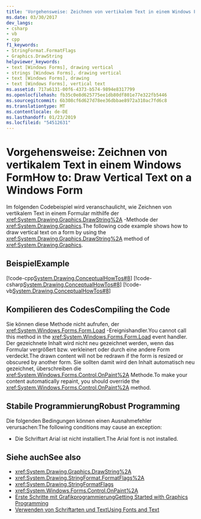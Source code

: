 ```yaml
---
title: 'Vorgehensweise: Zeichnen von vertikalem Text in einem Windows Form'
ms.date: 03/30/2017
dev_langs:
- csharp
- vb
- cpp
f1_keywords:
- StringFormat.FormatFlags
- Graphics.DrawString
helpviewer_keywords:
- text [Windows Forms], drawing vertical
- strings [Windows Forms], drawing vertical
- text [Windows Forms], drawing
- text [Windows Forms], vertical text
ms.assetid: 717a6131-00f6-4373-b574-9894e8317799
ms.openlocfilehash: fb35c0e8d625775ee1db80df801e77e322fb5446
ms.sourcegitcommit: 6b308cf6d627d78ee36dbbae8972a310ac7fd6c8
ms.translationtype: MT
ms.contentlocale: de-DE
ms.lasthandoff: 01/23/2019
ms.locfileid: "54512631"
---
```

# <a name="how-to-draw-vertical-text-on-a-windows-form"></a><span data-ttu-id="4fef8-102">Vorgehensweise: Zeichnen von vertikalem Text in einem Windows Form</span><span class="sxs-lookup"><span data-stu-id="4fef8-102">How to: Draw Vertical Text on a Windows Form</span></span>
<span data-ttu-id="4fef8-103">Im folgenden Codebeispiel wird veranschaulicht, wie Zeichnen von vertikalem Text in einem Formular mithilfe der <xref:System.Drawing.Graphics.DrawString%2A> -Methode der <xref:System.Drawing.Graphics>.</span><span class="sxs-lookup"><span data-stu-id="4fef8-103">The following code example shows how to draw vertical text on a form by using the <xref:System.Drawing.Graphics.DrawString%2A> method of <xref:System.Drawing.Graphics>.</span></span>  
  
## <a name="example"></a><span data-ttu-id="4fef8-104">Beispiel</span><span class="sxs-lookup"><span data-stu-id="4fef8-104">Example</span></span>  
 [!code-cpp[System.Drawing.ConceptualHowTos#8](../../../../samples/snippets/cpp/VS_Snippets_Winforms/System.Drawing.ConceptualHowTos/cpp/form1.cpp#8)]
 [!code-csharp[System.Drawing.ConceptualHowTos#8](../../../../samples/snippets/csharp/VS_Snippets_Winforms/System.Drawing.ConceptualHowTos/CS/form1.cs#8)]
 [!code-vb[System.Drawing.ConceptualHowTos#8](../../../../samples/snippets/visualbasic/VS_Snippets_Winforms/System.Drawing.ConceptualHowTos/VB/form1.vb#8)]  
  
## <a name="compiling-the-code"></a><span data-ttu-id="4fef8-105">Kompilieren des Codes</span><span class="sxs-lookup"><span data-stu-id="4fef8-105">Compiling the Code</span></span>  
 <span data-ttu-id="4fef8-106">Sie können diese Methode nicht aufrufen, der <xref:System.Windows.Forms.Form.Load> -Ereignishandler.</span><span class="sxs-lookup"><span data-stu-id="4fef8-106">You cannot call this method in the <xref:System.Windows.Forms.Form.Load> event handler.</span></span> <span data-ttu-id="4fef8-107">Der gezeichnete Inhalt wird nicht neu gezeichnet werden, wenn das Formular vergrößert bzw. verkleinert oder durch eine andere Form verdeckt.</span><span class="sxs-lookup"><span data-stu-id="4fef8-107">The drawn content will not be redrawn if the form is resized or obscured by another form.</span></span> <span data-ttu-id="4fef8-108">Sie sollten damit wird den Inhalt automatisch neu gezeichnet, überschreiben die <xref:System.Windows.Forms.Control.OnPaint%2A> Methode.</span><span class="sxs-lookup"><span data-stu-id="4fef8-108">To make your content automatically repaint, you should override the <xref:System.Windows.Forms.Control.OnPaint%2A> method.</span></span>  
  
## <a name="robust-programming"></a><span data-ttu-id="4fef8-109">Stabile Programmierung</span><span class="sxs-lookup"><span data-stu-id="4fef8-109">Robust Programming</span></span>  
 <span data-ttu-id="4fef8-110">Die folgenden Bedingungen können einen Ausnahmefehler verursachen:</span><span class="sxs-lookup"><span data-stu-id="4fef8-110">The following conditions may cause an exception:</span></span>  
  
-   <span data-ttu-id="4fef8-111">Die Schriftart Arial ist nicht installiert.</span><span class="sxs-lookup"><span data-stu-id="4fef8-111">The Arial font is not installed.</span></span>  
  
## <a name="see-also"></a><span data-ttu-id="4fef8-112">Siehe auch</span><span class="sxs-lookup"><span data-stu-id="4fef8-112">See also</span></span>
- <xref:System.Drawing.Graphics.DrawString%2A>
- <xref:System.Drawing.StringFormat.FormatFlags%2A>
- <xref:System.Drawing.StringFormatFlags>
- <xref:System.Windows.Forms.Control.OnPaint%2A>
- [<span data-ttu-id="4fef8-113">Erste Schritte mit Grafikprogrammierung</span><span class="sxs-lookup"><span data-stu-id="4fef8-113">Getting Started with Graphics Programming</span></span>](../../../../docs/framework/winforms/advanced/getting-started-with-graphics-programming.md)
- [<span data-ttu-id="4fef8-114">Verwenden von Schriftarten und Text</span><span class="sxs-lookup"><span data-stu-id="4fef8-114">Using Fonts and Text</span></span>](../../../../docs/framework/winforms/advanced/using-fonts-and-text.md)
